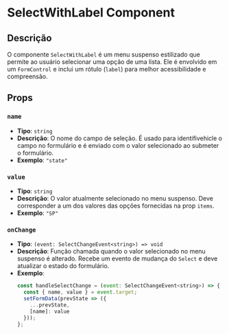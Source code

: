 # SelectWithLabel Component

## Descrição

O componente `SelectWithLabel` é um menu suspenso estilizado que permite ao usuário selecionar uma opção de uma lista. Ele é envolvido em um `FormControl` e inclui um rótulo (`label`) para melhor acessibilidade e compreensão.

## Props

### `name`

- **Tipo**: `string`
- **Descrição**: O nome do campo de seleção. É usado para identifivehicle o campo no formulário e é enviado com o valor selecionado ao submeter o formulário.
- **Exemplo**: `"state"`

### `value`

- **Tipo**: `string`
- **Descrição**: O valor atualmente selecionado no menu suspenso. Deve corresponder a um dos valores das opções fornecidas na prop `items`.
- **Exemplo**: `"SP"`

### `onChange`

- **Tipo**: `(event: SelectChangeEvent<string>) => void`
- **Descrição**: Função chamada quando o valor selecionado no menu suspenso é alterado. Recebe um evento de mudança do `Select` e deve atualizar o estado do formulário.
- **Exemplo**:
  ```jsx
  const handleSelectChange = (event: SelectChangeEvent<string>) => {
    const { name, value } = event.target;
    setFormData(prevState => ({
      ...prevState,
      [name]: value
    }));
  };
